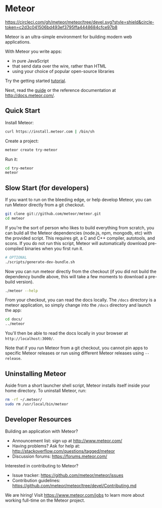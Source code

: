 # Meteor

https://circleci.com/gh/meteor/meteor/tree/devel.svg?style=shield&circle-token=c2d3c041506bd493ef3795ffa4448684cfce97b8



Meteor is an ultra-simple environment for building modern web
applications.

With Meteor you write apps:

* in pure JavaScript
* that send data over the wire, rather than HTML
* using your choice of popular open-source libraries

Try the getting started [tutorial](https://www.meteor.com/try).

Next, read the [guide](http://guide.meteor.com) or the reference documentation at http://docs.meteor.com/.

## Quick Start

Install Meteor:

```bash
curl https://install.meteor.com | /bin/sh
```

Create a project:

```bash
meteor create try-meteor
```

Run it:

```bash
cd try-meteor
meteor
```

## Slow Start (for developers)

If you want to run on the bleeding edge, or help develop Meteor, you
can run Meteor directly from a git checkout.

```bash
git clone git://github.com/meteor/meteor.git
cd meteor
```

If you're the sort of person who likes to build everything from scratch,
you can build all the Meteor dependencies (node.js, npm, mongodb, etc)
with the provided script. This requires git, a C and C++ compiler,
autotools, and scons. If you do not run this script, Meteor will
automatically download pre-compiled binaries when you first run it.

```bash
# OPTIONAL
./scripts/generate-dev-bundle.sh
```

Now you can run meteor directly from the checkout (if you did not
build the dependency bundle above, this will take a few moments to
download a pre-build version).

```bash
./meteor --help
```

From your checkout, you can read the docs locally. The `/docs` directory is a
meteor application, so simply change into the `/docs` directory and launch
the app:

```bash
cd docs/
../meteor
```

You'll then be able to read the docs locally in your browser at
`http://localhost:3000/`.

Note that if you run Meteor from a git checkout, you cannot pin apps to specific
Meteor releases or run using different Meteor releases using `--release`.

## Uninstalling Meteor

Aside from a short launcher shell script, Meteor installs itself inside your
home directory. To uninstall Meteor, run:

```bash
rm -rf ~/.meteor/
sudo rm /usr/local/bin/meteor
```

## Developer Resources

Building an application with Meteor?

* Announcement list: sign up at http://www.meteor.com/
* Having problems? Ask for help at: http://stackoverflow.com/questions/tagged/meteor
* Discussion forums: https://forums.meteor.com/

Interested in contributing to Meteor?

* Issue tracker: https://github.com/meteor/meteor/issues
* Contribution guidelines: https://github.com/meteor/meteor/tree/devel/Contributing.md

We are hiring!  Visit https://www.meteor.com/jobs to
learn more about working full-time on the Meteor project.
